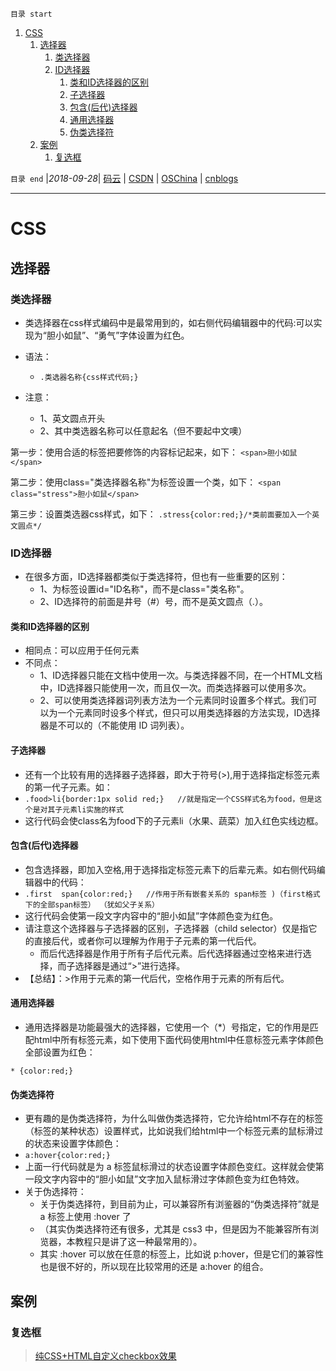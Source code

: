`目录 start`
 
1. [CSS](#css)
    1. [选择器](#选择器)
        1. [类选择器](#类选择器)
        1. [ID选择器](#id选择器)
            1. [类和ID选择器的区别](#类和id选择器的区别)
            1. [子选择器](#子选择器)
            1. [包含(后代)选择器](#包含后代选择器)
            1. [通用选择器](#通用选择器)
            1. [伪类选择符](#伪类选择符)
    1. [案例](#案例)
        1. [复选框](#复选框)

`目录 end` |_2018-09-28_| [码云](https://gitee.com/gin9) | [CSDN](http://blog.csdn.net/kcp606) | [OSChina](https://my.oschina.net/kcp1104) | [cnblogs](http://www.cnblogs.com/kuangcp)
****************************************
# CSS
## 选择器
### 类选择器

- 类选择器在css样式编码中是最常用到的，如右侧代码编辑器中的代码:可以实现为“胆小如鼠”、“勇气”字体设置为红色。
- 语法：
    - `.类选器名称{css样式代码;}`

- 注意：
    - 1、英文圆点开头
    - 2、其中类选器名称可以任意起名（但不要起中文噢）

第一步：使用合适的标签把要修饰的内容标记起来，如下：
`<span>胆小如鼠</span>`

第二步：使用class="类选择器名称"为标签设置一个类，如下：
`<span class="stress">胆小如鼠</span>`

第三步：设置类选器css样式，如下：
`.stress{color:red;}/*类前面要加入一个英文圆点*/`

### ID选择器
- 在很多方面，ID选择器都类似于类选择符，但也有一些重要的区别：
    - 1、为标签设置id="ID名称"，而不是class="类名称"。
    - 2、ID选择符的前面是井号（#）号，而不是英文圆点（.）。

#### 类和ID选择器的区别
- 相同点：可以应用于任何元素
- 不同点：
    - 1、ID选择器只能在文档中使用一次。与类选择器不同，在一个HTML文档中，ID选择器只能使用一次，而且仅一次。而类选择器可以使用多次。
    - 2、可以使用类选择器词列表方法为一个元素同时设置多个样式。我们可以为一个元素同时设多个样式，但只可以用类选择器的方法实现，ID选择器是不可以的（不能使用 ID 词列表）。

#### 子选择器
- 还有一个比较有用的选择器子选择器，即大于符号(>),用于选择指定标签元素的第一代子元素。如：
- `.food>li{border:1px solid red;}   //就是指定一个CSS样式名为food，但是这个是对其子元素li实施的样式`
- 这行代码会使class名为food下的子元素li（水果、蔬菜）加入红色实线边框。

#### 包含(后代)选择器
- 包含选择器，即加入空格,用于选择指定标签元素下的后辈元素。如右侧代码编辑器中的代码：
- `.first  span{color:red;}   //作用于所有嵌套关系的 span标签 )（first格式下的全部span标签） （犹如父子关系）`
- 这行代码会使第一段文字内容中的“胆小如鼠”字体颜色变为红色。
- 请注意这个选择器与子选择器的区别，子选择器（child selector）仅是指它的直接后代，或者你可以理解为作用于子元素的第一代后代。
    - 而后代选择器是作用于所有子后代元素。后代选择器通过空格来进行选择，而子选择器是通过“>”进行选择。
- 【总结】：>作用于元素的第一代后代，空格作用于元素的所有后代。

#### 通用选择器
- 通用选择器是功能最强大的选择器，它使用一个（*）号指定，它的作用是匹配html中所有标签元素，如下使用下面代码使用html中任意标签元素字体颜色全部设置为红色：

`* {color:red;}`
#### 伪类选择符
- 更有趣的是伪类选择符，为什么叫做伪类选择符，它允许给html不存在的标签（标签的某种状态）设置样式，比如说我们给html中一个标签元素的鼠标滑过的状态来设置字体颜色：
- `a:hover{color:red;}`
- 上面一行代码就是为 a 标签鼠标滑过的状态设置字体颜色变红。这样就会使第一段文字内容中的“胆小如鼠”文字加入鼠标滑过字体颜色变为红色特效。
- 关于伪选择符：
    - 关于伪类选择符，到目前为止，可以兼容所有浏鉴器的“伪类选择符”就是 a 标签上使用 :hover 了
    - （其实伪类选择符还有很多，尤其是 css3 中，但是因为不能兼容所有浏览器，本教程只是讲了这一种最常用的）。
    - 其实 :hover 可以放在任意的标签上，比如说 p:hover，但是它们的兼容性也是很不好的，所以现在比较常用的还是 a:hover 的组合。

## 案例
### 复选框
> [纯CSS+HTML自定义checkbox效果](https://segmentfault.com/a/1190000003711140)

